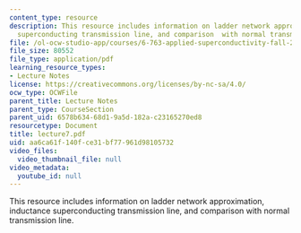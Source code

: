 ```yaml
---
content_type: resource
description: This resource includes information on ladder network approximation, inductance
  superconducting transmission line, and comparison  with normal transmission line.
file: /ol-ocw-studio-app/courses/6-763-applied-superconductivity-fall-2005/aa6ca61f140fce31bf77961d98105732_lecture7.pdf
file_size: 80552
file_type: application/pdf
learning_resource_types:
- Lecture Notes
license: https://creativecommons.org/licenses/by-nc-sa/4.0/
ocw_type: OCWFile
parent_title: Lecture Notes
parent_type: CourseSection
parent_uid: 6578b634-68d1-9a5d-182a-c23165270ed8
resourcetype: Document
title: lecture7.pdf
uid: aa6ca61f-140f-ce31-bf77-961d98105732
video_files:
  video_thumbnail_file: null
video_metadata:
  youtube_id: null
---
```

This resource includes information on ladder network approximation, inductance superconducting transmission line, and comparison  with normal transmission line.